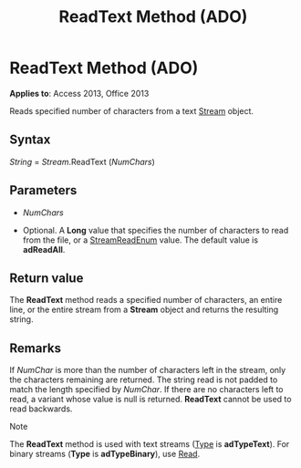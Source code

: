 ﻿---
title: ReadText Method (ADO)
TOCTitle: ReadText Method (ADO)
ms:assetid: 08f5bac4-dccd-696c-09a7-e1ba0cb38d79
ms:mtpsurl: https://msdn.microsoft.com/library/JJ248826(v=office.15)
ms:contentKeyID: 48543108
ms.date: 09/18/2015
mtps_version: v=office.15
---

# ReadText Method (ADO)


**Applies to**: Access 2013, Office 2013

Reads specified number of characters from a text [Stream](stream-object-ado.md) object.

## Syntax

*String* = *Stream*.ReadText (*NumChars*)

## Parameters

  - *NumChars*

  - Optional. A **Long** value that specifies the number of characters to read from the file, or a [StreamReadEnum](streamreadenum.md) value. The default value is **adReadAll**.

## Return value

The **ReadText** method reads a specified number of characters, an entire line, or the entire stream from a **Stream** object and returns the resulting string.

## Remarks

If *NumChar* is more than the number of characters left in the stream, only the characters remaining are returned. The string read is not padded to match the length specified by *NumChar*. If there are no characters left to read, a variant whose value is null is returned. **ReadText** cannot be used to read backwards.


> [!NOTE]
> <P>The <STRONG>ReadText</STRONG> method is used with text streams (<A href="type-property-ado-stream.md">Type</A> is <STRONG>adTypeText</STRONG>). For binary streams (<STRONG>Type</STRONG> is <STRONG>adTypeBinary</STRONG>), use <A href="read-method-ado.md">Read</A>.</P>


